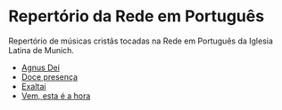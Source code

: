 # Repertório da Rede em Português

Repertório de músicas cristãs tocadas na Rede em Português da Iglesia Latina de Munich.

* [Agnus Dei](cifras/agnus_dei.md)
* [Doce presença](cifras/doce_presenca.md)
* [Exaltai](cifras/exaltai.md)
* [Vem, esta é a hora](cifras/vem_esta_e_a_hora.md)

